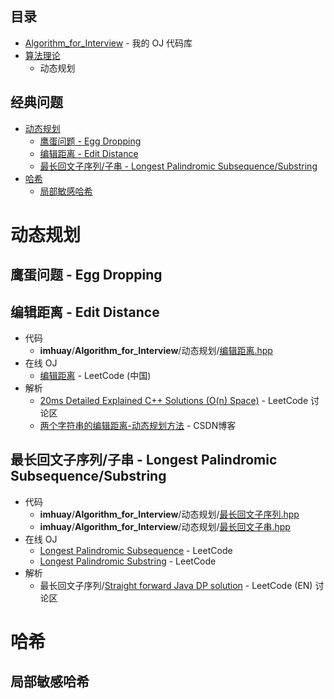 **目录**
---
- [Algorithm_for_Interview](https://github.com/imhuay/Algorithm_for_Interview-Chinese) - 我的 OJ 代码库
- [算法理论](./算法理论.md)
  - 动态规划

**经典问题**
---
<!-- TOC -->

- [动态规划](#动态规划)
  - [鹰蛋问题 - Egg Dropping](#鹰蛋问题---egg-dropping)
  - [编辑距离 - Edit Distance](#编辑距离---edit-distance)
  - [最长回文子序列/子串 - Longest Palindromic Subsequence/Substring](#最长回文子序列子串---longest-palindromic-subsequencesubstring)
- [哈希](#哈希)
  - [局部敏感哈希](#局部敏感哈希)

<!-- /TOC -->

# 动态规划

## 鹰蛋问题 - Egg Dropping

## 编辑距离 - Edit Distance
- 代码
  - **imhuay**/**Algorithm_for_Interview**/动态规划/[编辑距离.hpp](https://github.com/imhuay/Algorithm_for_Interview-Chinese/blob/master/Algorithm_for_Interview/动态规划/编辑距离.hpp)
- 在线 OJ
  - [编辑距离](https://leetcode-cn.com/problems/edit-distance/description/) - LeetCode (中国) 
- 解析
  - [20ms Detailed Explained C++ Solutions (O(n) Space)](https://leetcode.com/problems/edit-distance/discuss/25846/20ms-Detailed-Explained-C++-Solutions-(O(n)-Space)) - LeetCode 讨论区
  - [两个字符串的编辑距离-动态规划方法](https://blog.csdn.net/ac540101928/article/details/52786435) - CSDN博客

## 最长回文子序列/子串 - Longest Palindromic Subsequence/Substring
- 代码
  - **imhuay**/**Algorithm_for_Interview**/动态规划/[最长回文子序列.hpp](https://github.com/imhuay/Algorithm_for_Interview-Chinese/blob/master/Algorithm_for_Interview/动态规划/最长回文子序列.hpp)
  - **imhuay**/**Algorithm_for_Interview**/动态规划/[最长回文子串.hpp](https://github.com/imhuay/Algorithm_for_Interview-Chinese/blob/master/Algorithm_for_Interview/动态规划/最长回文子串.hpp)
- 在线 OJ
  - [Longest Palindromic Subsequence](https://leetcode.com/problems/undefined/description/) - LeetCode 
  - [Longest Palindromic Substring](https://leetcode.com/problems/undefined/description/) - LeetCode 
- 解析
  - 最长回文子序列/[Straight forward Java DP solution](https://leetcode.com/problems/longest-palindromic-subsequence/discuss/99101/Straight-forward-Java-DP-solution) - LeetCode (EN) 讨论区

# 哈希

## 局部敏感哈希